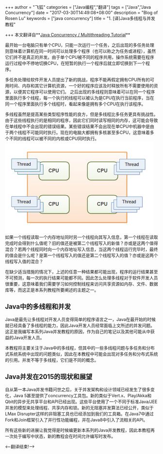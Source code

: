 +++
author = "飞狐"
categories = ["Java编程","翻译"]
tags = ["Java","Java Concurrency"]
date = "2017-03-30T14:49:08+08:00"
description = "Blog of Rosen Lu"
keywords = ["java concurrency"]
title = "1. [译]Java多线程与并发教程"

+++
本文翻译自**[Java Concurrency / Multithreading Tutorial](http://tutorials.jenkov.com/java-concurrency/index.html)**

最开始一台电脑只有单个CPU，只能一次运行一个任务，之后出现的多任务处理则意味着计算机在同一时间可以处理多个程序（也可以称之为任务或进程），虽然它们并不是真正的并发。由于单个CPU被不同的程序共用，操作系统需要在程序运行过程中不停地切换CPU，在短暂的执行一个程序后就立即切换到下一个程序。

多任务处理给软件开发人员提出了新的挑战，程序不能再假定拥有CPU所有的可用时间、内存和其它计算机资源，一个好的程序应该及时释放所有不需要使用的资源，以便其它程序可以使用它们。
之后出现的多线程则意味着可以在同一个程序里面执行多个线程，每一个执行的线程可以被认为是CPU在执行当前程序，当在同一个程序里面执行多个线程时，看起来像是拥有多个CPU在执行该程序。
<!--more-->

多线程虽然是提高某些类型程序性能的良方，但是多线程比多任务更具有挑战性。由于这些线程执行的是相同的程序，因此它们同时读写相同的内存，这可能会导致在单线程中不会出现的错误结果。某些错误结果不会出现在单CPU中机器中是由于两个线程不可能同时执行。现在的电脑大都拥有多核甚至多CPU，这意味着多个不同的线程可以被不同的内核或CPU同时执行。  
![多线程介绍1](/blog_img/java-concurrency-multithreading-tutorial/java-concurrency-tutorial-introduction_1.png)  
如果一个线程读取一个内存地址同时另一个线程向其写入信息，第一个线程在读取完成时会得到什么值呢？旧的值还是被第二个线程写入的新值？亦或是这两个值得混合？若两个线程同时向一个内存地址写入信息，当这两个线程运行完毕时，最终的值会是什么呢？是第一个线程写入的值还是第二个线程写入的值？亦或是这两个线程写入值的混合？

在缺少适当措施的情况下，上述的任意一种结果都可能出现，程序的运行结果甚至不可预测，每一次的执行结果可能都不同。因此怎么处理多线程对于软件开发人员很重要，这意味着我们需要学习如何控制线程来访问共享资源如内存、文件、数据库等，而这正是本系列教程所要阐述的主题之一。

## Java中的多线程和并发
Java是最先让多线程对开发人员变得简单的程序语言之一，Java在最开始的时候就已经具备了多线程的能力，因此Java开发人员经常面临上文所述的并发问题。这正是我编写本系列Java并发教程的原因，作为自己的笔记以及其他可能从中获益的Java开发人员。

本教程将主要关注于Java中的多线程，但其中的一些多线程问题与多任务和分布式系统系统中出现的问题类似，因此在本教程中可能会出现对多任务和分布式系统的引用。并发不等于多线程，它们是不同的概念。

## Java并发在2015的现状和展望
自从第一本Java并发书籍问世之后，关于并发架构和设计领域已经发生了很多变化，Java 5甚至提供了concurrency工具包。新的类似于Vert.x、Play/Akka和Qbit的异步无共享平台和API已经出现。这些平台使用了一个不同于标准Java/JEE并发的模型来处理线程、共享内存和锁。新的无阻塞并发算法已经公开，类似于LMax Disrupter这样的非阻塞工具也已经添加到我们的工具箱。在Java7中通过Fork和Join框架引入了并行性功能编程，并在Java8中引入了流相关的API。

所有这些新的进展让我觉得是时候编更新本系列的Java并发教程，因此本教程再一次处于编写中状态，新的教程会在时间允许编写时发布。


<–翻译结束!–>